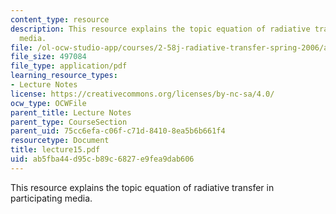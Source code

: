 ```yaml
---
content_type: resource
description: This resource explains the topic equation of radiative transfer in participating
  media.
file: /ol-ocw-studio-app/courses/2-58j-radiative-transfer-spring-2006/ab5fba44d95cb89c6827e9fea9dab606_lecture15.pdf
file_size: 497084
file_type: application/pdf
learning_resource_types:
- Lecture Notes
license: https://creativecommons.org/licenses/by-nc-sa/4.0/
ocw_type: OCWFile
parent_title: Lecture Notes
parent_type: CourseSection
parent_uid: 75cc6efa-c06f-c71d-8410-8ea5b6b661f4
resourcetype: Document
title: lecture15.pdf
uid: ab5fba44-d95c-b89c-6827-e9fea9dab606
---
```

This resource explains the topic equation of radiative transfer in participating media.